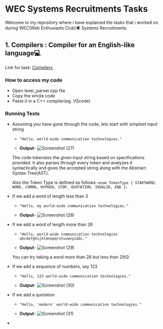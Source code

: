 # WEC Systems Recruitments Tasks

Welcome to my repository where i have explained the tasks that i worked on during WEC(Web Enthusiasts Club)🕷 Systems Recruitments.

## 1. Compilers : Compiler for an English-like language💻

Link for task: [Compilers](https://docs.google.com/document/d/1KL2h5e0mwsyTW5KI5TlLmu3iGvPcs19UP5JArc60CXE/edit?usp=sharing)

### How to access my code 
- Open lexer_parser.cpp file
- Copy the whole code
- Paste it in a C++ compiler(eg. VScode)

### Running Tests
- Assuming you have gone through the code, lets start with simplest input string
  - `"Hello, world-wide communication technologies."`
  
  - **Output**- ![Screenshot (27)](https://github.com/user-attachments/assets/81b59073-c7d6-4591-aa9c-2fd9b2089b8c)

  The code tokenizes the given input string based on specifications provided. It also parses through every token and analyzes it syntactically and gives the accepted string along with      the Abstract Syntax Tree(AST).
  
  Also the Token Type is defined as follows:
  `enum TokenType { STARTWORD, WORD, COMMA, HYPHEN, STOP, QUOTATION, INVALID, END };`

- If we add a word of length less than 3
    - `"Hello, my world-wide communication technologies."`
 
    - **Output**- ![Screenshot (28)](https://github.com/user-attachments/assets/f3aef2b5-f622-4157-8eb1-42f52fe761a7)

- If we add a word of length more than 26
    - `"Hello, world-wide communication technologies abcdefghijklmnopqrstuvwxyzabc."`
 
    - **Output**- ![Screenshot (29)](https://github.com/user-attachments/assets/6d5f2ba1-868e-409a-851e-d86738dcf6ad)

    You can try taking a word more than 26 but less than 29😉

- If we add a sequence of numbers, say 123
    - `"Hello, 123 world-wide communication technologies."`
 
    - **Output**- ![Screenshot (30)](https://github.com/user-attachments/assets/0322e61f-70a4-4be9-8c21-fffed2b56aad)

- If we add a quotation
    - `"Hello, 'modern' world-wide communication technologies."`
 
    - **Output**- ![Screenshot (31)](https://github.com/user-attachments/assets/79cb8b2a-aec8-41e2-9c40-e47cee504bdb)

- 
  


